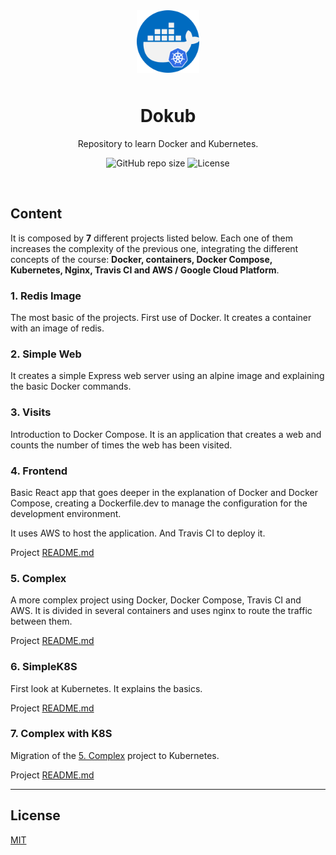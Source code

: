 <div align="center">
  <img src="media/dokub-logo.png" style="margin-bottom: 10px;" width="100"  height="100"/>
  
  <h1 align="center">Dokub</h1>
  <div style="margin-bottom: 10px;">
    Repository to learn Docker and Kubernetes.
  </div>

  ![GitHub repo size](https://img.shields.io/github/repo-size/lhbelfanti/dokub?label=Repo%20size&style=flat-square)
  ![License](https://img.shields.io/github/license/lhbelfanti/dokub?label=License&style=flat-square)
</div>

<br />

## Content
It is composed by __**7**__ different projects listed below. Each one of them increases the complexity of the previous one, integrating the different concepts of the course: **Docker, containers, Docker Compose, Kubernetes, Nginx, Travis CI and AWS / Google Cloud Platform**.

### 1. Redis Image
The most basic of the projects. First use of Docker. It creates a container with an image of redis.

### 2. Simple Web
It creates a simple Express web server using an alpine image and explaining the basic Docker commands.

### 3. Visits
Introduction to Docker Compose. It is an application that creates a web and counts the number of times the web has been visited.

### 4. Frontend
Basic React app that goes deeper in the explanation of Docker and Docker Compose, creating a Dockerfile.dev to manage the configuration for the development environment.

It uses AWS to host the application. And Travis CI to deploy it.

Project [README.md](./04-frontend/README.md)

### 5. Complex
A more complex project using Docker, Docker Compose, Travis CI and AWS. It is divided in several containers and uses nginx to route the traffic between them.

Project [README.md](./05-complex/README.md)

### 6. SimpleK8S
First look at Kubernetes. It explains the basics.

Project [README.md](./06-simplek8s/README.md)

### 7. Complex with K8S
Migration of the [5. Complex](#5.-complex) project to Kubernetes.

Project [README.md](./07-complex-with-k8s/README.md)

---
## License

[MIT](https://choosealicense.com/licenses/mit/)
